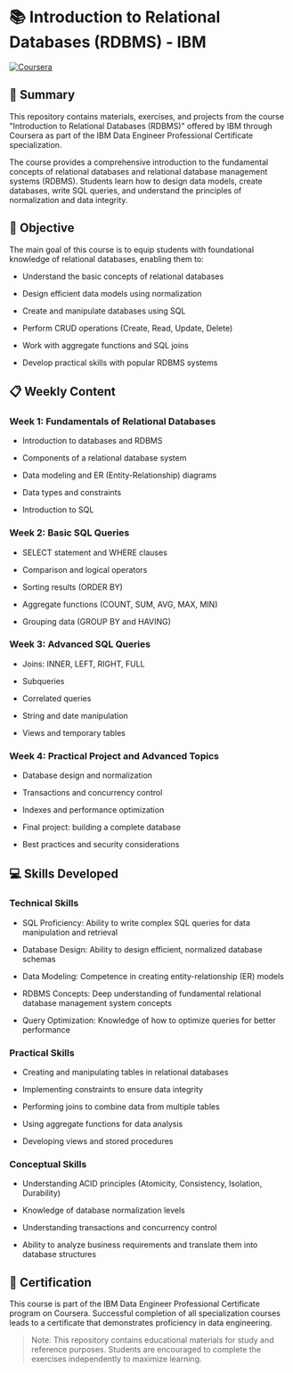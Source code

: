 # 📚 Introduction to Relational Databases (RDBMS) - IBM

[![Coursera](https://img.shields.io/badge/Coursera-IBM_Data_Science_Specialization-blue)](https://www.coursera.org/learn/sql-data-science)


## 📖 Summary

This repository contains materials, exercises, and projects from the course "Introduction to Relational Databases (RDBMS)" offered by IBM through Coursera as part of the IBM Data Engineer Professional Certificate specialization.

The course provides a comprehensive introduction to the fundamental concepts of relational databases and relational database management systems (RDBMS). Students learn how to design data models, create databases, write SQL queries, and understand the principles of normalization and data integrity.

## 🎯 Objective

The main goal of this course is to equip students with foundational knowledge of relational databases, enabling them to:

- Understand the basic concepts of relational databases

- Design efficient data models using normalization

- Create and manipulate databases using SQL

- Perform CRUD operations (Create, Read, Update, Delete)

- Work with aggregate functions and SQL joins

- Develop practical skills with popular RDBMS systems

## 📋 Weekly Content

### Week 1: Fundamentals of Relational Databases

- Introduction to databases and RDBMS

- Components of a relational database system

- Data modeling and ER (Entity-Relationship) diagrams

- Data types and constraints

- Introduction to SQL

### Week 2: Basic SQL Queries

- SELECT statement and WHERE clauses

- Comparison and logical operators

- Sorting results (ORDER BY)

- Aggregate functions (COUNT, SUM, AVG, MAX, MIN)

- Grouping data (GROUP BY and HAVING)

### Week 3: Advanced SQL Queries

- Joins: INNER, LEFT, RIGHT, FULL

- Subqueries

- Correlated queries

- String and date manipulation

- Views and temporary tables

### Week 4: Practical Project and Advanced Topics

- Database design and normalization

- Transactions and concurrency control

- Indexes and performance optimization

- Final project: building a complete database

- Best practices and security considerations

## 💻 Skills Developed

### Technical Skills

- SQL Proficiency: Ability to write complex SQL queries for data manipulation and retrieval

- Database Design: Ability to design efficient, normalized database schemas

- Data Modeling: Competence in creating entity-relationship (ER) models

- RDBMS Concepts: Deep understanding of fundamental relational database management system concepts

- Query Optimization: Knowledge of how to optimize queries for better performance

### Practical Skills

- Creating and manipulating tables in relational databases

- Implementing constraints to ensure data integrity

- Performing joins to combine data from multiple tables

- Using aggregate functions for data analysis

- Developing views and stored procedures

### Conceptual Skills

- Understanding ACID principles (Atomicity, Consistency, Isolation, Durability)

- Knowledge of database normalization levels

- Understanding transactions and concurrency control

- Ability to analyze business requirements and translate them into database structures

## 📝 Certification

This course is part of the IBM Data Engineer Professional Certificate program on Coursera. Successful completion of all specialization courses leads to a certificate that demonstrates proficiency in data engineering.



> Note: This repository contains educational materials for study and reference purposes. Students are encouraged to complete the exercises independently to maximize learning.
